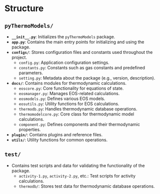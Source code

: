 # Structure

## `pyThermoModels/`

- **`__init__.py`**: Initializes the `pyThermoModels` package.
- **`app.py`**: Contains the main entry points for initializing and using the package.
- **`configs/`**: Stores configuration files and constants used throughout the project.
  - `config.py`: Application configuration settings.
  - `constants.py`: Constants such as gas constants and predefined parameters.
  - `setting.py`: Metadata about the package (e.g., version, description).
- **`docs/`**: Contains modules for thermodynamic calculations.
  - `eoscore.py`: Core functionality for equations of state.
  - `eosmanager.py`: Manages EOS-related calculations.
  - `eosmodels.py`: Defines various EOS models.
  - `eosutils.py`: Utility functions for EOS calculations.
  - `thermodb.py`: Handles thermodynamic database operations.
  - `thermomodelcore.py`: Core class for thermodynamic model calculations.
  - `component.py`: Defines components and their thermodynamic properties.
- **`plugin/`**: Contains plugins and reference files.
- **`utils/`**: Utility functions for common operations.

## `test/`

- Contains test scripts and data for validating the functionality of the package.
  - `activity-1.py`, `activity-2.py`, etc.: Test scripts for activity calculations.
  - `thermodb/`: Stores test data for thermodynamic database operations.
